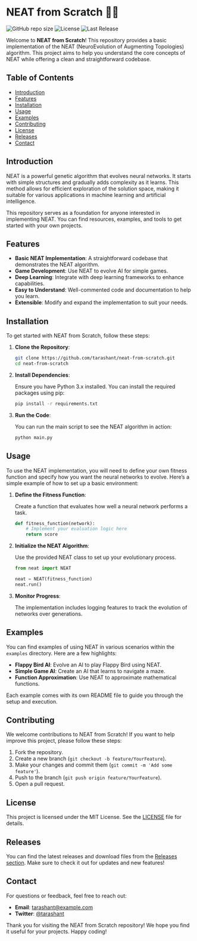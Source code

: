 # NEAT from Scratch 🧠✨

![GitHub repo size](https://img.shields.io/github/repo-size/tarashant/neat-from-scratch)
![License](https://img.shields.io/badge/license-MIT-blue)
![Last Release](https://img.shields.io/github/release/tarashant/neat-from-scratch)

Welcome to **NEAT from Scratch**! This repository provides a basic implementation of the NEAT (NeuroEvolution of Augmenting Topologies) algorithm. This project aims to help you understand the core concepts of NEAT while offering a clean and straightforward codebase.

## Table of Contents

- [Introduction](#introduction)
- [Features](#features)
- [Installation](#installation)
- [Usage](#usage)
- [Examples](#examples)
- [Contributing](#contributing)
- [License](#license)
- [Releases](#releases)
- [Contact](#contact)

## Introduction

NEAT is a powerful genetic algorithm that evolves neural networks. It starts with simple structures and gradually adds complexity as it learns. This method allows for efficient exploration of the solution space, making it suitable for various applications in machine learning and artificial intelligence.

This repository serves as a foundation for anyone interested in implementing NEAT. You can find resources, examples, and tools to get started with your own projects.

## Features

- **Basic NEAT Implementation**: A straightforward codebase that demonstrates the NEAT algorithm.
- **Game Development**: Use NEAT to evolve AI for simple games.
- **Deep Learning**: Integrate with deep learning frameworks to enhance capabilities.
- **Easy to Understand**: Well-commented code and documentation to help you learn.
- **Extensible**: Modify and expand the implementation to suit your needs.

## Installation

To get started with NEAT from Scratch, follow these steps:

1. **Clone the Repository**:

   ```bash
   git clone https://github.com/tarashant/neat-from-scratch.git
   cd neat-from-scratch
   ```

2. **Install Dependencies**:

   Ensure you have Python 3.x installed. You can install the required packages using pip:

   ```bash
   pip install -r requirements.txt
   ```

3. **Run the Code**:

   You can run the main script to see the NEAT algorithm in action:

   ```bash
   python main.py
   ```

## Usage

To use the NEAT implementation, you will need to define your own fitness function and specify how you want the neural networks to evolve. Here’s a simple example of how to set up a basic environment:

1. **Define the Fitness Function**:

   Create a function that evaluates how well a neural network performs a task.

   ```python
   def fitness_function(network):
       # Implement your evaluation logic here
       return score
   ```

2. **Initialize the NEAT Algorithm**:

   Use the provided NEAT class to set up your evolutionary process.

   ```python
   from neat import NEAT

   neat = NEAT(fitness_function)
   neat.run()
   ```

3. **Monitor Progress**:

   The implementation includes logging features to track the evolution of networks over generations.

## Examples

You can find examples of using NEAT in various scenarios within the `examples` directory. Here are a few highlights:

- **Flappy Bird AI**: Evolve an AI to play Flappy Bird using NEAT.
- **Simple Game AI**: Create an AI that learns to navigate a maze.
- **Function Approximation**: Use NEAT to approximate mathematical functions.

Each example comes with its own README file to guide you through the setup and execution.

## Contributing

We welcome contributions to NEAT from Scratch! If you want to help improve this project, please follow these steps:

1. Fork the repository.
2. Create a new branch (`git checkout -b feature/YourFeature`).
3. Make your changes and commit them (`git commit -m 'Add some feature'`).
4. Push to the branch (`git push origin feature/YourFeature`).
5. Open a pull request.

## License

This project is licensed under the MIT License. See the [LICENSE](LICENSE) file for details.

## Releases

You can find the latest releases and download files from the [Releases section](https://github.com/tarashant/neat-from-scratch/releases). Make sure to check it out for updates and new features!

## Contact

For questions or feedback, feel free to reach out:

- **Email**: tarashant@example.com
- **Twitter**: [@tarashant](https://twitter.com/tarashant)

Thank you for visiting the NEAT from Scratch repository! We hope you find it useful for your projects. Happy coding!